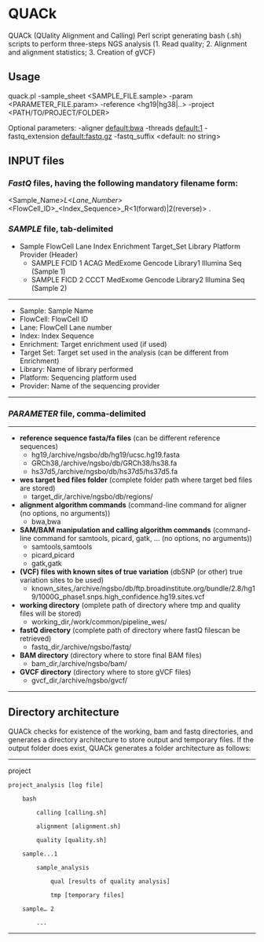 # QUACk
QUACk (QUality Alignment and Calling) Perl script generating bash (.sh) scripts to perform three-steps NGS analysis (1. Read quality; 2. Alignment and alignment statistics; 3. Creation of gVCF)

## Usage

quack.pl -sample_sheet <SAMPLE_FILE.sample> -param <PARAMETER_FILE.param> -reference <hg19|hg38|..> -project <PATH/TO/PROJECT/FOLDER> 

Optional parameters: -aligner <default:bwa> -threads <default:1> -fastq_extension <default:fastq.gz> -fastq_suffix <default: no string>

## INPUT files

### *FastQ* files, having the following mandatory filename form:

<Sample_Name>_L<Lane_Number>_<FlowCell_ID>_<Index_Sequence>_R<1(forward)|2(reverse)> <fastQ suffix>.<fastQ extension>

### *SAMPLE* file, tab-delimited

- Sample  FlowCell Lane Index   Enrichment  Target_Set Library    Platform  Provider (Header)
  - SAMPLE  FCID    1       ACAG MedExome   Gencode    Library1  Illumina   Seq       (Sample 1)
  - SAMPLE  FICD    2       CCCT MedExome   Gencode    Library2  Illumina   Seq       (Sample 2)


---
- Sample: Sample Name
- FlowCell: FlowCell ID
- Lane: FlowCell Lane number
- Index: Index Sequence
- Enrichment: Target enrichment used (if used)
- Target Set: Target set used in the analysis (can be different from Enrichment)
- Library: Name of library performed
- Platform: Sequencing platform used
- Provider: Name of the sequencing provider

---

### *PARAMETER* file, comma-delimited

---
- **reference sequence fasta/fa files** (can be different reference sequences)
  - hg19,/archive/ngsbo/db/hg19/ucsc.hg19.fasta
  - GRCh38,/archive/ngsbo/db/GRCh38/hs38.fa
  - hs37d5,/archive/ngsbo/db/hs37d5/hs37d5.fa
- **wes target bed files folder** (complete folder path where target bed files are stored)
  - target_dir,/archive/ngsbo/db/regions/
- **alignment algorithm commands** (command-line command for aligner (no options, no arguments))
  - bwa,bwa
- **SAM/BAM manipulation and calling algorithm commands** (command-line command for samtools, picard, gatk, ... (no options, no arguments))
  - samtools,samtools
  - picard,picard
  - gatk,gatk
- **(VCF) files with known sites of true variation** (dbSNP (or other) true variation sites to be used)
  - known_sites,/archive/ngsbo/db/ftp.broadinstitute.org/bundle/2.8/hg19/1000G_phase1.snps.high_confidence.hg19.sites.vcf
- **working directory** (omplete path of directory where tmp and quality files will be stored)
  - working_dir,/work/common/pipeline_wes/
- **fastQ directory** (complete path of directory where fastQ filescan be retrieved)
  - fastq_dir,/archive/ngsbo/fastq/
- **BAM directory** (directory where to store final BAM files)
  - bam_dir,/archive/ngsbo/bam/
- **GVCF directory** (directory where to store gVCF files)
  - gvcf_dir,/archive/ngsbo/gvcf/


---


## Directory architecture

QUACk checks for existence of the working, bam and fastq directories, and generates a directory architecture to store output and temporary files. If the output folder does exist, QUACk generates a folder architecture as follows:


---
project

	project_analysis [log file]

		bash

			calling [calling.sh]

			alignment [alignment.sh]

			quality [quality.sh]

		sample...1

			sample_analysis

				qual [results of quality analysis]

				tmp [temporary files]

		sample… 2

			...
---
